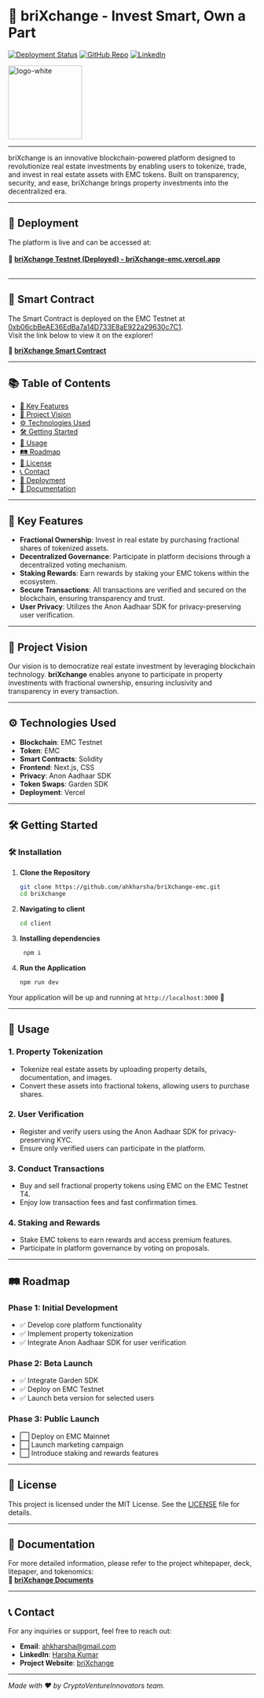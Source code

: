 # 🏢 **briXchange** - Invest Smart, Own a Part

[![Deployment Status](https://img.shields.io/badge/Deployment-Live-brightgreen)](https://brixchange-emc.vercel.app/)
[![GitHub Repo](https://img.shields.io/badge/GitHub-Repository-blue)](https://github.com/ahkharsha/briXchange-emc)
[![LinkedIn](https://img.shields.io/badge/Connect-LinkedIn-blue)](https://www.linkedin.com/in/harsha-kumar-a-271a76203/)

<img src="https://github.com/user-attachments/assets/fb7f8400-ee91-4bf4-9ea8-0b4f9fc22ae5" alt="logo-white" width="150"/>

---

briXchange is an innovative blockchain-powered platform designed to revolutionize real estate investments by enabling users to tokenize, trade, and invest in real estate assets with EMC tokens. Built on transparency, security, and ease, briXchange brings property investments into the decentralized era.

---

## 🚀 **Deployment**

The platform is live and can be accessed at:  
<br>**🔗 [briXchange Testnet (Deployed) - briXchange-emc.vercel.app](https://brixchange-emc.vercel.app/)**<br><br>

---

## 📜 **Smart Contract**

The Smart Contract is deployed on the EMC Testnet at [0xb06cbBeAE36EdBa7a14D733E8aE922a29630c7C1](https://testnet.emcscan.com/address/0xb06cbBeAE36EdBa7a14D733E8aE922a29630c7C1).  
Visit the link below to view it on the explorer!

**🔗 [briXchange Smart Contract](https://testnet.emcscan.com/address/0xb06cbBeAE36EdBa7a14D733E8aE922a29630c7C1)**

---

## 📚 **Table of Contents**

- [🌟 Key Features](#-key-features)
- [🎯 Project Vision](#-project-vision)
- [⚙️ Technologies Used](#️-technologies-used)
- [🛠 Getting Started](#-getting-started)
- [📖 Usage](#-usage)
- [🛤 Roadmap](#-roadmap)
- [📜 License](#-license)
- [📞 Contact](#-contact)
- [🚀 Deployment](#-deployment)
- [📄 Documentation](#-documentation)

---

## 🌟 **Key Features**

- **Fractional Ownership**: Invest in real estate by purchasing fractional shares of tokenized assets.
- **Decentralized Governance**: Participate in platform decisions through a decentralized voting mechanism.
- **Staking Rewards**: Earn rewards by staking your EMC tokens within the ecosystem.
- **Secure Transactions**: All transactions are verified and secured on the blockchain, ensuring transparency and trust.
- **User Privacy**: Utilizes the Anon Aadhaar SDK for privacy-preserving user verification.

---

## 🎯 **Project Vision**

Our vision is to democratize real estate investment by leveraging blockchain technology. **briXchange** enables anyone to participate in property investments with fractional ownership, ensuring inclusivity and transparency in every transaction.

---

## ⚙️ **Technologies Used**

- **Blockchain**: EMC Testnet
- **Token**: EMC
- **Smart Contracts**: Solidity
- **Frontend**: Next.js, CSS
- **Privacy**: Anon Aadhaar SDK
- **Token Swaps**: Garden SDK
- **Deployment**: Vercel

---

## 🛠 **Getting Started**

### 🛠️ **Installation**

1. **Clone the Repository**
    ```bash
    git clone https://github.com/ahkharsha/briXchange-emc.git
    cd briXchange
    ```

2. **Navigating to client**
    ```bash
    cd client
    ```

3. **Installing dependencies**
   ```bash
    npm i
    ```

4. **Run the Application**
    ```bash
    npm run dev
    ```

Your application will be up and running at `http://localhost:3000` 🚀

---

## 📖 **Usage**

### **1. Property Tokenization**

- Tokenize real estate assets by uploading property details, documentation, and images.
- Convert these assets into fractional tokens, allowing users to purchase shares.

### **2. User Verification**

- Register and verify users using the Anon Aadhaar SDK for privacy-preserving KYC.
- Ensure only verified users can participate in the platform.

### **3. Conduct Transactions**

- Buy and sell fractional property tokens using EMC on the EMC Testnet T4.
- Enjoy low transaction fees and fast confirmation times.

### **4. Staking and Rewards**

- Stake EMC tokens to earn rewards and access premium features.
- Participate in platform governance by voting on proposals.

---

## 🛤 **Roadmap**

### **Phase 1: Initial Development**

- ✅ Develop core platform functionality
- ✅ Implement property tokenization
- ✅ Integrate Anon Aadhaar SDK for user verification

### **Phase 2: Beta Launch**

- ✅ Integrate Garden SDK
- ✅ Deploy on EMC Testnet
- ✅ Launch beta version for selected users

### **Phase 3: Public Launch**

- ⬜ Deploy on EMC Mainnet
- ⬜ Launch marketing campaign
- ⬜ Introduce staking and rewards features

---

## 📜 **License**

This project is licensed under the MIT License. See the [LICENSE](https://github.com/ahkharsha/briXchange-emc/blob/main/LICENSE) file for details.

---

## 📄 **Documentation**

For more detailed information, please refer to the project whitepaper, deck, litepaper, and tokenomics:  
**📄 [briXchange Documents](https://drive.google.com/drive/folders/1ODP94gAPnyc7YMnvwqlmDQVRu-kq0Iue)**

---

## 📞 **Contact**

For any inquiries or support, feel free to reach out:

- **Email**: [ahkharsha@gmail.com](mailto:ahkharsha@gmail.com)
- **LinkedIn**: [Harsha Kumar](https://www.linkedin.com/in/harsha-kumar-a-271a76203/)
- **Project Website**: [briXchange](https://brixchange-emc.vercel.app/)

---

*Made with ❤️ by CryptoVentureInnovators team.*
